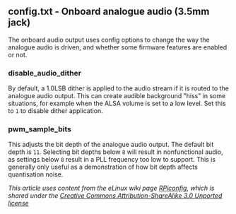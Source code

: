 ## config.txt - Onboard analogue audio (3.5mm jack)

The onboard audio output uses config options to change the way the analogue audio is driven, and whether some firmware features are enabled or not.

### disable_audio_dither

By default, a 1.0LSB dither is applied to the audio stream if it is routed to the analogue audio output. This can create audible background "hiss" in some situations, for example when the ALSA volume is set to a low level. Set this to `1` to disable dither application.

### pwm_sample_bits

This adjusts the bit depth of the analogue audio output. The default bit depth is `11`. Selecting bit depths below `8` will result in nonfunctional audio, as settings below `8` result in a PLL frequency too low to support. This is generally only useful as a demonstration of how bit depth affects quantisation noise.






*This article uses content from the eLinux wiki page [RPiconfig](http://elinux.org/RPiconfig), which is shared under the [Creative Commons Attribution-ShareAlike 3.0 Unported license](http://creativecommons.org/licenses/by-sa/3.0/)*
